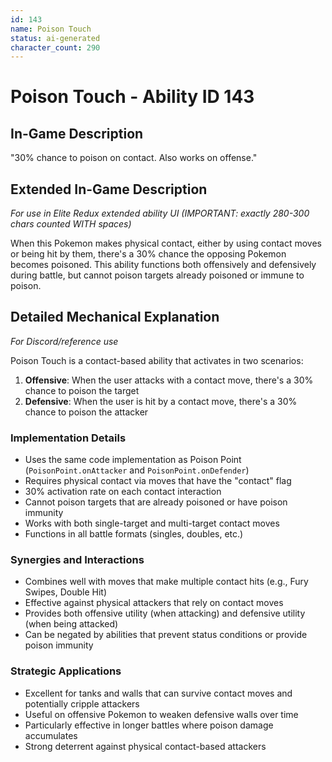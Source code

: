 ```yaml
---
id: 143
name: Poison Touch
status: ai-generated
character_count: 290
---
```


# Poison Touch - Ability ID 143

## In-Game Description
"30% chance to poison on contact. Also works on offense."

## Extended In-Game Description
*For use in Elite Redux extended ability UI (IMPORTANT: exactly 280-300 chars counted WITH spaces)*

When this Pokemon makes physical contact, either by using contact moves or being hit by them, there's a 30% chance the opposing Pokemon becomes poisoned. This ability functions both offensively and defensively during battle, but cannot poison targets already poisoned or immune to poison.

## Detailed Mechanical Explanation
*For Discord/reference use*

Poison Touch is a contact-based ability that activates in two scenarios:

1. **Offensive**: When the user attacks with a contact move, there's a 30% chance to poison the target
2. **Defensive**: When the user is hit by a contact move, there's a 30% chance to poison the attacker

### Implementation Details
- Uses the same code implementation as Poison Point (`PoisonPoint.onAttacker` and `PoisonPoint.onDefender`)
- Requires physical contact via moves that have the "contact" flag
- 30% activation rate on each contact interaction
- Cannot poison targets that are already poisoned or have poison immunity
- Works with both single-target and multi-target contact moves
- Functions in all battle formats (singles, doubles, etc.)

### Synergies and Interactions
- Combines well with moves that make multiple contact hits (e.g., Fury Swipes, Double Hit)
- Effective against physical attackers that rely on contact moves
- Provides both offensive utility (when attacking) and defensive utility (when being attacked)
- Can be negated by abilities that prevent status conditions or provide poison immunity

### Strategic Applications
- Excellent for tanks and walls that can survive contact moves and potentially cripple attackers
- Useful on offensive Pokemon to weaken defensive walls over time
- Particularly effective in longer battles where poison damage accumulates
- Strong deterrent against physical contact-based attackers